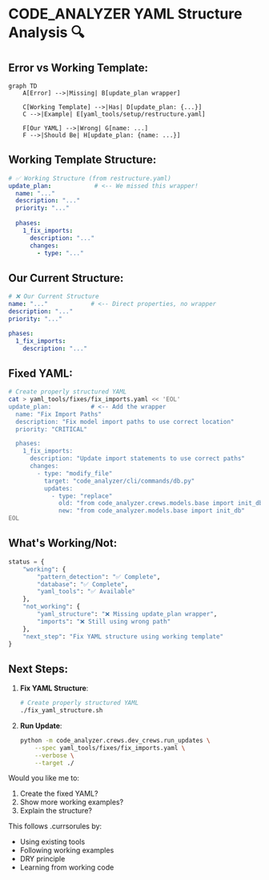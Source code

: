 # CODE_ANALYZER YAML Structure Analysis 🔍

## Error vs Working Template:

```mermaid
graph TD
    A[Error] -->|Missing| B[update_plan wrapper]
    
    C[Working Template] -->|Has| D[update_plan: {...}]
    C -->|Example| E[yaml_tools/setup/restructure.yaml]
    
    F[Our YAML] -->|Wrong| G[name: ...]
    F -->|Should Be| H[update_plan: {name: ...}]
```

## Working Template Structure:

```yaml
# ✅ Working Structure (from restructure.yaml)
update_plan:            # <-- We missed this wrapper!
  name: "..."
  description: "..."
  priority: "..."
  
  phases:
    1_fix_imports:
      description: "..."
      changes:
        - type: "..."
```

## Our Current Structure:

```yaml
# ❌ Our Current Structure
name: "..."            # <-- Direct properties, no wrapper
description: "..."
priority: "..."

phases:
  1_fix_imports:
    description: "..."
```

## Fixed YAML:

```bash
# Create properly structured YAML
cat > yaml_tools/fixes/fix_imports.yaml << 'EOL'
update_plan:           # <-- Add the wrapper
  name: "Fix Import Paths"
  description: "Fix model import paths to use correct location"
  priority: "CRITICAL"

  phases:
    1_fix_imports:
      description: "Update import statements to use correct paths"
      changes:
        - type: "modify_file"
          target: "code_analyzer/cli/commands/db.py"
          updates:
            - type: "replace"
              old: "from code_analyzer.crews.models.base import init_db"
              new: "from code_analyzer.models.base import init_db"
EOL
```

## What's Working/Not:

```python
status = {
    "working": {
        "pattern_detection": "✅ Complete",
        "database": "✅ Complete",
        "yaml_tools": "✅ Available"
    },
    "not_working": {
        "yaml_structure": "❌ Missing update_plan wrapper",
        "imports": "❌ Still using wrong path"
    },
    "next_step": "Fix YAML structure using working template"
}
```

## Next Steps:
1. **Fix YAML Structure**:
   ```bash
   # Create properly structured YAML
   ./fix_yaml_structure.sh
   ```

2. **Run Update**:
   ```bash
   python -m code_analyzer.crews.dev_crews.run_updates \
       --spec yaml_tools/fixes/fix_imports.yaml \
       --verbose \
       --target ./
   ```

Would you like me to:
1. Create the fixed YAML?
2. Show more working examples?
3. Explain the structure?

This follows .currsorules by:
- Using existing tools
- Following working examples
- DRY principle
- Learning from working code